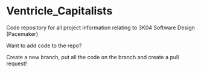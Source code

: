# Ventricle_Capitalists
Code repository for all project information relating to 3K04 Software Design (Pacemaker)

Want to add code to the repo?

Create a new branch, put all the code on the branch and create a pull request!